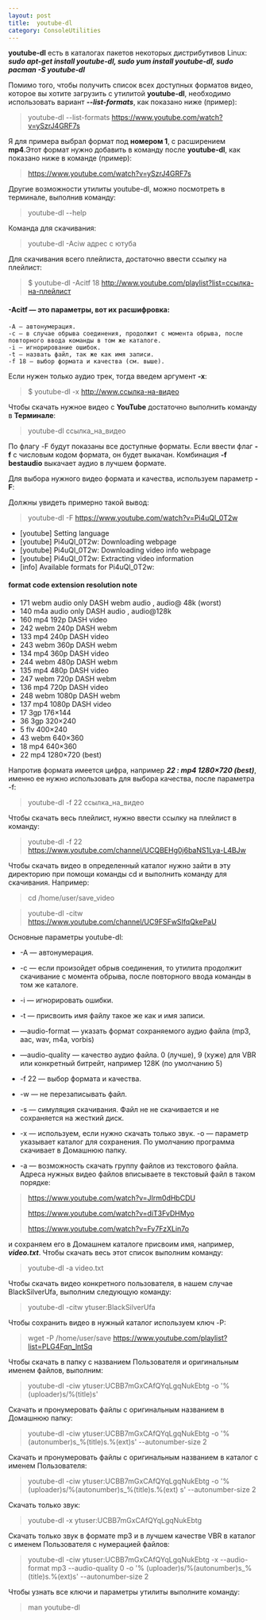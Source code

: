 ```yaml
---
layout: post
title:  youtube-dl
category: ConsoleUtilities
---
```



**youtube-dl** есть в каталогах пакетов некоторых дистрибутивов Linux: ***sudo apt-get install 
youtube-dl, sudo yum install youtube-dl, sudo pacman -S youtube-dl*** 

 Помимо того, чтобы получить список всех доступных форматов видео, которое вы хотите загрузить с 
 утилитой **youtube-dl**, необходимо использовать вариант ***--list-formats***, как показано ниже 
 (пример):

>youtube-dl --list-formats https://www.youtube.com/watch?v=ySzrJ4GRF7s

 Я для примера выбрал формат под **номером 1**, с расширением **mp4**.Этот формат нужно добавить в 
 команду после **youtube-dl**, как показано ниже в команде (пример):

>https://www.youtube.com/watch?v=ySzrJ4GRF7s

Другие возможности утилиты youtube-dl, можно посмотреть в терминале, выполнив команду:

>youtube-dl --help

Команда для скачивания:

>youtube-dl -Aciw адрес с ютуба

Для скачивания всего плейлиста, достаточно ввести ссылку на плейлист:

>$ youtube-dl -Acitf 18  http://www.youtube.com/playlist?list=ссылка-на-плейлист

#### -Acitf — это параметры, вот их расшифровка:

    -A — автонумерация.
    -с — в случае обрыва соединения, продолжит с момента обрыва, после повторного ввода команды в том же каталоге.
    -i — игнорирование ошибок.
    -t — назвать файл, так же как имя записи.
    -f 18 — выбор формата и качества (см. выше).

Если нужен только аудио трек, тогда введем аргумент **-х**:

>$ youtube-dl -x http://www.ссылка-на-видео

Чтобы скачать нужное видео с **YouTube** достаточно выполнить команду в **Терминале**:

>youtube-dl ссылка_на_видео

 По флагу -F будут показаны все доступные форматы. Если ввести флаг **-f** с числовым кодом 
 формата, 
 он будет выкачан. Комбинация **-f bestaudio** выкачает аудио в лучшем формате.

Для выбора нужного видео формата и качества, используем параметр **-F**:

Должны увидеть примерно такой вывод:

>youtube-dl -F https://www.youtube.com/watch?v=Pi4uQl_0T2w

- [youtube] Setting language
- [youtube] Pi4uQl_0T2w: Downloading webpage
- [youtube] Pi4uQl_0T2w: Downloading video info webpage
- [youtube] Pi4uQl_0T2w: Extracting video information
- [info] Available formats for Pi4uQl_0T2w:

#### format code extension resolution note

- 171 webm audio only DASH webm audio , audio@ 48k (worst)
- 140 m4a audio only DASH audio , audio@128k
- 160 mp4 192p DASH video
- 242 webm 240p DASH webm
- 133 mp4 240p DASH video
- 243 webm 360p DASH webm
- 134 mp4 360p DASH video
- 244 webm 480p DASH webm
- 135 mp4 480p DASH video
- 247 webm 720p DASH webm
- 136 mp4 720p DASH video
- 248 webm 1080p DASH webm
- 137 mp4 1080p DASH video
- 17 3gp 176×144
- 36 3gp 320×240
- 5 flv 400×240
- 43 webm 640×360
- 18 mp4 640×360
- 22 mp4 1280×720 (best)

Напротив формата имеется цифра, например ***22 : mp4 1280×720 (best)***, именно ее нужно 
использовать для выбора качества, после параметра -f:

>youtube-dl -f 22 ссылка_на_видео

Чтобы скачать весь плейлист, нужно ввести ссылку на плейлист в команду:

>youtube-dl -f 22 https://www.youtube.com/channel/UCQBEHg0j6baNS1Lya-L4BJw

Чтобы скачать видео в определенный каталог нужно зайти в эту директорию при помощи команды cd и выполнить команду для скачивания. Например:

>cd /home/user/save_video

>youtube-dl -citw https://www.youtube.com/channel/UC9FSFwSIfqQkePaU

Основные параметры youtube-dl:

- -A — автонумерация.

- -с — если произойдет обрыв соединения, то утилита продолжит скачивание с момента обрыва, после 
 повторного ввода команды в том же каталоге.

- -i — игнорировать ошибки.

- -t — присвоить имя файлу такое же как и имя записи.

- —audio-format — указать формат сохраняемого аудио файла (mp3, aac, wav, m4a, vorbis)

- —audio-quality — качество аудио файла. 0 (лучше), 9 (хуже) для VBR или конкретный битрейт, 
 например 128K (по умолчанию 5)

- -f 22 — выбор формата и качества.

- -w — не перезаписывать файл.

- -s — симуляция скачивания. Файл не не скачивается и не сохраняется на жесткий диск.

- -x — используем, если нужно скачать только звук.
-o — параметр указывает каталог для сохранения. По умолчанию программа скачивает в Домашнюю папку.

- -a — возможность скачать группу файлов из текстового файла. Адреса нужных видео файлов 
 вписываете в текстовый файл в таком порядке:

>https://www.youtube.com/watch?v=JIrm0dHbCDU
> 
>https://www.youtube.com/watch?v=diT3FvDHMyo
> 
>https://www.youtube.com/watch?v=Fy7FzXLin7o

и сохраняем его в Домашнем каталоге присвоим имя, например, ***video.txt***. Чтобы скачать весь 
этот список выполним команду:

>youtube-dl -a video.txt

Чтобы скачать видео конкретного пользователя, в нашем случае BlackSilverUfa, выполним следующую команду:

>youtube-dl -citw ytuser:BlackSilverUfa

Чтобы сохранить видео в нужный каталог используем ключ -P:

>wget -P /home/user/save https://www.youtube.com/playlist?list=PLG4Fqn_lntSq

Чтобы скачать в папку с названием Пользователя и оригинальным именем файлов, выполним:

>youtube-dl -ciw ytuser:UCBB7mGxCAfQYqLgqNukEbtg -o '%(uploader)s/%(title)s'

Скачать и пронумеровать файлы с оригинальным названием в Домашнюю папку:

>youtube-dl -ciw ytuser:UCBB7mGxCAfQYqLgqNukEbtg -o '%(autonumber)s_%(title)s.%(ext)s' 
> --autonumber-size 2

Скачать и пронумеровать файлы с оригинальным названием в каталог с именем Пользователя:

>youtube-dl -ciw ytuser:UCBB7mGxCAfQYqLgqNukEbtg -o '%(uploader)s/%(autonumber)s_%(title)s.%(ext)
> s' --autonumber-size 2

Скачать только звук:

>youtube-dl -x ytuser:UCBB7mGxCAfQYqLgqNukEbtg

Скачать только звук в формате mp3 и в лучшем качестве VBR в каталог с именем Пользователя с нумерацией файлов:

>youtube-dl -ciw ytuser:UCBB7mGxCAfQYqLgqNukEbtg -x --audio-format mp3 --audio-quality 0 -o '%
> (uploader)s/%(autonumber)s_%(title)s.%(ext)s' --autonumber-size 2

Чтобы узнать все ключи и параметры утилиты выполните команду:

>man youtube-dl

